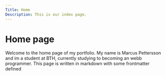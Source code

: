 ```yaml
---
Title: Home
Description: This is our index page.
---
```


Home page
==========================

Welcome to the home page of my portfolio.
My name is Marcus Pettersson and im a student at BTH, currently studying to becoming an webb programmer.
This page is written in markdown with some frontmatter defined
